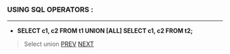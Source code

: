 ### USING SQL OPERATORS :
---
- **SELECT c1, c2 FROM t1 UNION [ALL] SELECT c1, c2 FROM t2;**
> Select union
[PREV](https://indeshan.github.io/SQL-Cheat-Sheet/QueryingFromMultipleTables) [NEXT](https://indeshan.github.io/SQL-Cheat-Sheet/)
